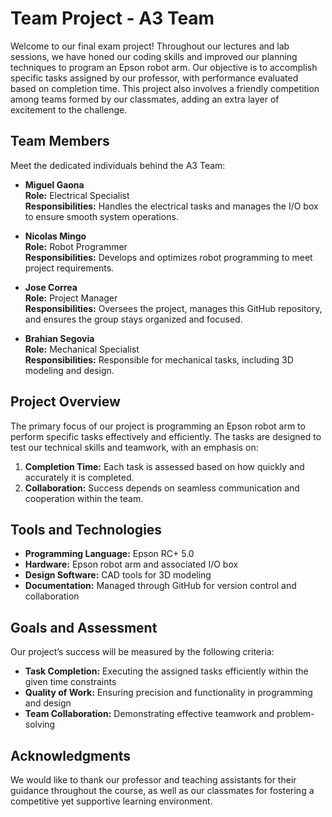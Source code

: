 # Team Project - A3 Team  

Welcome to our final exam project! Throughout our lectures and lab sessions, we have honed our coding skills and improved our planning techniques to program an Epson robot arm. 
Our objective is to accomplish specific tasks assigned by our professor, with performance evaluated based on completion time. 
This project also involves a friendly competition among teams formed by our classmates, adding an extra layer of excitement to the challenge.  

## Team Members  
Meet the dedicated individuals behind the A3 Team:  

- **Miguel Gaona**  
  **Role:** Electrical Specialist  
  **Responsibilities:** Handles the electrical tasks and manages the I/O box to ensure smooth system operations.  

- **Nicolas Mingo**  
  **Role:** Robot Programmer  
  **Responsibilities:** Develops and optimizes robot programming to meet project requirements.  

- **Jose Correa**  
  **Role:** Project Manager  
  **Responsibilities:** Oversees the project, manages this GitHub repository, and ensures the group stays organized and focused.  

- **Brahian Segovia**  
  **Role:** Mechanical Specialist  
  **Responsibilities:** Responsible for mechanical tasks, including 3D modeling and design.  

## Project Overview  
The primary focus of our project is programming an Epson robot arm to perform specific tasks effectively and efficiently. 
The tasks are designed to test our technical skills and teamwork, with an emphasis on:  
1. **Completion Time:** Each task is assessed based on how quickly and accurately it is completed.  
2. **Collaboration:** Success depends on seamless communication and cooperation within the team.  

## Tools and Technologies  
- **Programming Language:** Epson RC+ 5.0  
- **Hardware:** Epson robot arm and associated I/O box  
- **Design Software:** CAD tools for 3D modeling  
- **Documentation:** Managed through GitHub for version control and collaboration  

## Goals and Assessment  
Our project’s success will be measured by the following criteria:  
- **Task Completion:** Executing the assigned tasks efficiently within the given time constraints  
- **Quality of Work:** Ensuring precision and functionality in programming and design  
- **Team Collaboration:** Demonstrating effective teamwork and problem-solving  

## Acknowledgments  
We would like to thank our professor and teaching assistants for their guidance throughout the course, as well as our classmates for fostering a competitive yet supportive learning environment.  
